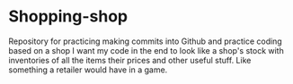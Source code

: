# Shopping-shop
Repository for practicing making commits into Github and practice coding based on a shop
I want my code in the end to look like a shop's stock with inventories of all the items their prices and other useful stuff. Like something a retailer would have in a game.
